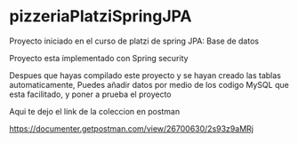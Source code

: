 # pizzeriaPlatziSpringJPA
Proyecto iniciado en el curso de platzi de spring JPA: Base de datos

Proyecto esta implementado con Spring security

Despues que hayas compilado este proyecto y se hayan creado las tablas automaticamente,
Puedes añadir datos por medio de los codigo MySQL que esta facilitado, y poner a prueba el proyecto

Aqui te dejo el link de la coleccion en postman

https://documenter.getpostman.com/view/26700630/2s93z9aMRj
